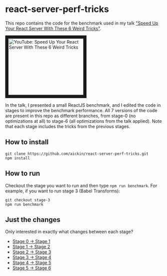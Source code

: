 # react-server-perf-tricks

This repo contains the code for the benchmark used in my talk ["Speed Up Your React Server With These 6 Weird Tricks"](http://www.youtube.com/watch?feature=player_embedded&v=PnpfGy7q96U).

<a href="http://www.youtube.com/watch?feature=player_embedded&v=PnpfGy7q96U"><img src="http://img.youtube.com/vi/PnpfGy7q96U/0.jpg" alt="YouTube: Speed Up Your React Server With These 6 Weird Tricks" width="240" height="180" border="10"></a>

In the talk, I presented a small ReactJS benchmark, and I edited the code in stages to improve the benchmark performance. All 7 versions of the code are present in this repo as different branches, from stage-0 (no optimizations at all) to stage-6 (all optimizations from the talk applied). Note that each stage includes the tricks from the previous stages.

## How to install

```
git clone https://github.com/aickin/react-server-perf-tricks.git
npm install
```

## How to run

Checkout the stage you want to run and then type `npm run benchmark`. For example, if you want to run stage 3 (Babel Transforms):

```
git checkout stage-3
npm run benchmark
```

## Just the changes

Only interested in exactly what changes between each stage?

- [Stage 0 -> Stage 1](https://github.com/aickin/react-server-perf-tricks/compare/stage-0...stage-1)
- [Stage 1 -> Stage 2](https://github.com/aickin/react-server-perf-tricks/compare/stage-1...stage-2)
- [Stage 2 -> Stage 3](https://github.com/aickin/react-server-perf-tricks/compare/stage-2...stage-3)
- [Stage 3 -> Stage 4](https://github.com/aickin/react-server-perf-tricks/compare/stage-3...stage-4)
- [Stage 4 -> Stage 5](https://github.com/aickin/react-server-perf-tricks/compare/stage-4...stage-5)
- [Stage 5 -> Stage 6](https://github.com/aickin/react-server-perf-tricks/compare/stage-5...stage-6)
